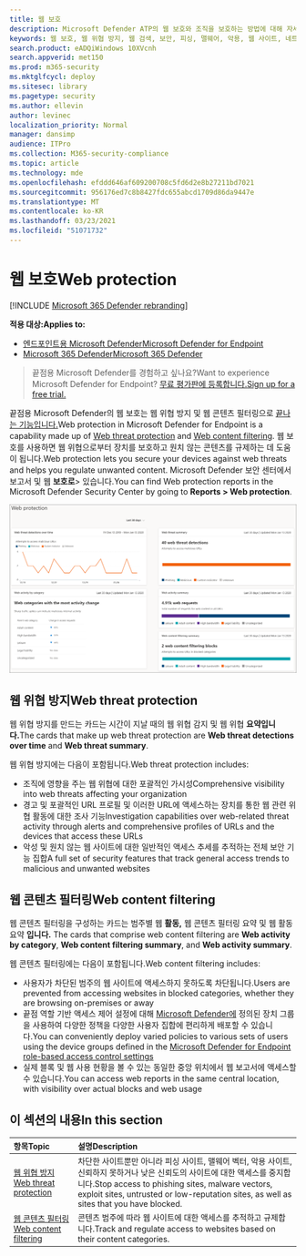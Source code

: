 ```yaml
---
title: 웹 보호
description: Microsoft Defender ATP의 웹 보호와 조직을 보호하는 방법에 대해 자세히 알아보기
keywords: 웹 보호, 웹 위협 방지, 웹 검색, 보안, 피싱, 맬웨어, 악용, 웹 사이트, 네트워크 보호, Edge, Internet Explorer, Chrome, Firefox, 웹 브라우저, 악성 웹 사이트
search.product: eADQiWindows 10XVcnh
search.appverid: met150
ms.prod: m365-security
ms.mktglfcycl: deploy
ms.sitesec: library
ms.pagetype: security
ms.author: ellevin
author: levinec
localization_priority: Normal
manager: dansimp
audience: ITPro
ms.collection: M365-security-compliance
ms.topic: article
ms.technology: mde
ms.openlocfilehash: efddd646af609200708c5fd6d2e8b27211bd7021
ms.sourcegitcommit: 956176ed7c8b8427fdc655abcd1709d86da9447e
ms.translationtype: MT
ms.contentlocale: ko-KR
ms.lasthandoff: 03/23/2021
ms.locfileid: "51071732"
---
```

# <a name="web-protection"></a><span data-ttu-id="da28a-104">웹 보호</span><span class="sxs-lookup"><span data-stu-id="da28a-104">Web protection</span></span>

[!INCLUDE [Microsoft 365 Defender rebranding](../../includes/microsoft-defender.md)]

<span data-ttu-id="da28a-105">**적용 대상:**</span><span class="sxs-lookup"><span data-stu-id="da28a-105">**Applies to:**</span></span>
- [<span data-ttu-id="da28a-106">엔드포인트용 Microsoft Defender</span><span class="sxs-lookup"><span data-stu-id="da28a-106">Microsoft Defender for Endpoint</span></span>](https://go.microsoft.com/fwlink/p/?linkid=2146631)
- [<span data-ttu-id="da28a-107">Microsoft 365 Defender</span><span class="sxs-lookup"><span data-stu-id="da28a-107">Microsoft 365 Defender</span></span>](https://go.microsoft.com/fwlink/?linkid=2118804)


><span data-ttu-id="da28a-108">끝점용 Microsoft Defender를 경험하고 싶나요?</span><span class="sxs-lookup"><span data-stu-id="da28a-108">Want to experience Microsoft Defender for Endpoint?</span></span> [<span data-ttu-id="da28a-109">무료 평가판에 등록합니다.</span><span class="sxs-lookup"><span data-stu-id="da28a-109">Sign up for a free trial.</span></span>](https://www.microsoft.com/microsoft-365/windows/microsoft-defender-atp?ocid=docs-wdatp-main-abovefoldlink&rtc=1)

<span data-ttu-id="da28a-110">끝점용 Microsoft Defender의 웹 보호는 웹 [](web-threat-protection.md) 위협 방지 및 웹 콘텐츠 필터링으로 [끝나는 기능입니다.](web-content-filtering.md)</span><span class="sxs-lookup"><span data-stu-id="da28a-110">Web protection in Microsoft Defender for Endpoint is a capability made up of [Web threat protection](web-threat-protection.md) and [Web content filtering](web-content-filtering.md).</span></span> <span data-ttu-id="da28a-111">웹 보호를 사용하면 웹 위협으로부터 장치를 보호하고 원치 않는 콘텐츠를 규제하는 데 도움이 됩니다.</span><span class="sxs-lookup"><span data-stu-id="da28a-111">Web protection lets you secure your devices against web threats and helps you regulate unwanted content.</span></span> <span data-ttu-id="da28a-112">Microsoft Defender 보안 센터에서 보고서 및 웹 **보호로**> 있습니다.</span><span class="sxs-lookup"><span data-stu-id="da28a-112">You can find Web protection reports in the Microsoft Defender Security Center by going to **Reports > Web protection**.</span></span>

![모든 웹 보호 카드의 이미지](images/web-protection.png)

## <a name="web-threat-protection"></a><span data-ttu-id="da28a-114">웹 위협 방지</span><span class="sxs-lookup"><span data-stu-id="da28a-114">Web threat protection</span></span>

<span data-ttu-id="da28a-115">웹 위협 방지를 만드는  카드는 시간이 지날 때의 웹 위협 감지 및 웹 위협 **요약입니다.**</span><span class="sxs-lookup"><span data-stu-id="da28a-115">The cards that make up web threat protection are **Web threat detections over time** and **Web threat summary**.</span></span>

<span data-ttu-id="da28a-116">웹 위협 방지에는 다음이 포함됩니다.</span><span class="sxs-lookup"><span data-stu-id="da28a-116">Web threat protection includes:</span></span>
- <span data-ttu-id="da28a-117">조직에 영향을 주는 웹 위협에 대한 포괄적인 가시성</span><span class="sxs-lookup"><span data-stu-id="da28a-117">Comprehensive visibility into web threats affecting your organization</span></span>
- <span data-ttu-id="da28a-118">경고 및 포괄적인 URL 프로필 및 이러한 URL에 액세스하는 장치를 통한 웹 관련 위협 활동에 대한 조사 기능</span><span class="sxs-lookup"><span data-stu-id="da28a-118">Investigation capabilities over web-related threat activity through alerts and comprehensive profiles of URLs and the devices that access these URLs</span></span>
- <span data-ttu-id="da28a-119">악성 및 원치 않는 웹 사이트에 대한 일반적인 액세스 추세를 추적하는 전체 보안 기능 집합</span><span class="sxs-lookup"><span data-stu-id="da28a-119">A full set of security features that track general access trends to malicious and unwanted websites</span></span>

## <a name="web-content-filtering"></a><span data-ttu-id="da28a-120">웹 콘텐츠 필터링</span><span class="sxs-lookup"><span data-stu-id="da28a-120">Web content filtering</span></span>

<span data-ttu-id="da28a-121">웹 콘텐츠 필터링을 구성하는 카드는 범주별 웹 **활동,** 웹 콘텐츠 필터링 요약 및 웹 활동 요약 **입니다.** </span><span class="sxs-lookup"><span data-stu-id="da28a-121">The cards that comprise web content filtering are **Web activity by category**, **Web content filtering summary**, and **Web activity summary**.</span></span>

<span data-ttu-id="da28a-122">웹 콘텐츠 필터링에는 다음이 포함됩니다.</span><span class="sxs-lookup"><span data-stu-id="da28a-122">Web content filtering includes:</span></span>
- <span data-ttu-id="da28a-123">사용자가 차단된 범주의 웹 사이트에 액세스하지 못하도록 차단됩니다.</span><span class="sxs-lookup"><span data-stu-id="da28a-123">Users are prevented from accessing websites in blocked categories, whether they are browsing on-premises or away</span></span>
- <span data-ttu-id="da28a-124">끝점 역할 기반 액세스 제어 설정에 대해 [Microsoft Defender에](https://docs.microsoft.com/microsoft-365/security/defender-endpoint/rbac) 정의된 장치 그룹을 사용하여 다양한 정책을 다양한 사용자 집합에 편리하게 배포할 수 있습니다.</span><span class="sxs-lookup"><span data-stu-id="da28a-124">You can conveniently deploy varied policies to various sets of users using the device groups defined in the [Microsoft Defender for Endpoint role-based access control settings](https://docs.microsoft.com/microsoft-365/security/defender-endpoint/rbac)</span></span>
- <span data-ttu-id="da28a-125">실제 블록 및 웹 사용 현황을 볼 수 있는 동일한 중앙 위치에서 웹 보고서에 액세스할 수 있습니다.</span><span class="sxs-lookup"><span data-stu-id="da28a-125">You can access web reports in the same central location, with visibility over actual blocks and web usage</span></span>

## <a name="in-this-section"></a><span data-ttu-id="da28a-126">이 섹션의 내용</span><span class="sxs-lookup"><span data-stu-id="da28a-126">In this section</span></span>

<span data-ttu-id="da28a-127">항목</span><span class="sxs-lookup"><span data-stu-id="da28a-127">Topic</span></span> | <span data-ttu-id="da28a-128">설명</span><span class="sxs-lookup"><span data-stu-id="da28a-128">Description</span></span>
:---|:---
[<span data-ttu-id="da28a-129">웹 위협 방지</span><span class="sxs-lookup"><span data-stu-id="da28a-129">Web threat protection</span></span>](web-threat-protection.md) | <span data-ttu-id="da28a-130">차단한 사이트뿐만 아니라 피싱 사이트, 맬웨어 벡터, 악용 사이트, 신뢰하지 못하거나 낮은 신뢰도의 사이트에 대한 액세스를 중지합니다.</span><span class="sxs-lookup"><span data-stu-id="da28a-130">Stop access to phishing sites, malware vectors, exploit sites, untrusted or low-reputation sites, as well as sites that you have blocked.</span></span>
[<span data-ttu-id="da28a-131">웹 콘텐츠 필터링</span><span class="sxs-lookup"><span data-stu-id="da28a-131">Web content filtering</span></span>](web-content-filtering.md) | <span data-ttu-id="da28a-132">콘텐츠 범주에 따라 웹 사이트에 대한 액세스를 추적하고 규제합니다.</span><span class="sxs-lookup"><span data-stu-id="da28a-132">Track and regulate access to websites based on their content categories.</span></span>
